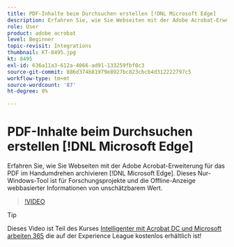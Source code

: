 ```yaml
---
title: PDF-Inhalte beim Durchsuchen erstellen [!DNL Microsoft Edge]
description: Erfahren Sie, wie Sie Webseiten mit der Adobe Acrobat-Erweiterung für das PDF im Handumdrehen archivieren [!DNL Microsoft Edge]
role: User
product: adobe acrobat
level: Beginner
topic-revisit: Integrations
thumbnail: KT-8495.jpg
kt: 8495
exl-id: 636a11a3-612a-4066-ad91-133259fbf0c3
source-git-commit: 886d374b81979e8927bc823cbcb4d312222797c5
workflow-type: tm+mt
source-wordcount: '87'
ht-degree: 0%

---
```


# PDF-Inhalte beim Durchsuchen erstellen [!DNL Microsoft Edge]

Erfahren Sie, wie Sie Webseiten mit der Adobe Acrobat-Erweiterung für das PDF im Handumdrehen archivieren [!DNL Microsoft Edge]. Dieses Nur-Windows-Tool ist für Forschungsprojekte und die Offline-Anzeige webbasierter Informationen von unschätzbarem Wert.

>[!VIDEO](https://video.tv.adobe.com/v/337248?hidetitle=true)

>[!TIP]
>
>Dieses Video ist Teil des Kurses [Intelligenter mit Acrobat DC und Microsoft arbeiten 365](https://experienceleague.adobe.com/?recommended=Acrobat-U-1-2021.microsoft365) die auf der Experience League kostenlos erhältlich ist!
